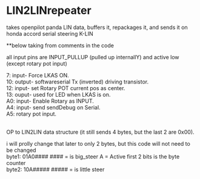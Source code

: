 # LIN2LINrepeater
takes openpilot panda LIN data, buffers it, repackages it, and sends it on honda accord serial steering K-LIN

**below taking from comments in the code

 all input pins are INPUT_PULLUP (pulled up internallY) and active low (except rotary pot input)
 
7: input- Force LKAS ON.<br>
10: output- softwareserial Tx (inverted) driving transistor.<br>
12: input- set Rotary POT current pos as center.<br>
13: ouput- used for LED when LKAS is on.<br>
A0: input- Enable Rotary as INPUT.<br>
A4: input- send sendDebug on Serial.<br>
A5: rotary pot input.<br><br>

OP to LIN2LIN data structure (it still sends 4 bytes, but the last 2 are 0x00).

i will prolly change that later to only 2 bytes, but this code will not need to be changed<br>
byte1: 01A0####    #### = is big_steer   A = Active   first 2 bits is the byte counter<br>
byte2: 10A#####    ##### = is little steer 

